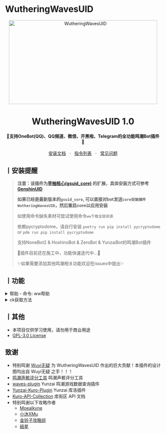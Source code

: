 # WutheringWavesUID

<p align="center">
  <a href="https://github.com/tyql688/WutheringWavesUID"><img src="https://s2.loli.net/2024/10/01/fP1nioG7HMd5Ult.png" width="480" height="270" alt="WutheringWavesUID"></a>
</p>
<h1 align = "center">WutheringWavesUID 1.0</h1>
<h4 align = "center">🚧支持OneBot(QQ)、QQ频道、微信、开黑啦、Telegram的全功能鸣潮Bot插件🚧</h4>
<div align = "center">
        <a href="https://docs.sayu-bot.com/" target="_blank">安装文档</a> &nbsp; · &nbsp;
        <a href="https://docs.sayu-bot.com/PluginsHelp/WutheringWavesUID.html" target="_blank">指令列表</a> &nbsp; · &nbsp;
        <a href="https://docs.sayu-bot.com/常见问题/">常见问题</a>
</div>

## 丨安装提醒

> **注意：该插件为[早柚核心(gsuid_core)](https://github.com/Genshin-bots/gsuid_core)
的扩展，具体安装方式可参考[GenshinUID](https://github.com/KimigaiiWuyi/GenshinUID)**
>
> **如果已经是最新版本的`gsuid_core`, 可以直接对bot发送`core安装插件WutheringWavesUID`，然后重启core以应用安装**
>
>
> 如使用命令缺失素材可尝试使用命令`ww下载全部资源`
>
> 依赖pycryptodome，请自行安装 `poetry run pip install pycryptodome` or `pdm run pip install pycryptodome`
>
> 支持NoneBot2 & HoshinoBot & ZeroBot & YunzaiBot的鸣潮Bot插件
>
> 🚧插件目前还在施工中，功能快速迭代中...🚧
>
>
> ✨如果需要添加其他鸣潮相关功能欢迎在issues中提出✨

## 丨功能

<details><summary>帮助 - 命令: ww帮助</summary><p>
<a><img src="https://s2.loli.net/2024/09/25/wIuqE96xG2tUhYM.jpg"></a>
</p></details>

<details><summary>ck获取方法</summary><p>
https://github.com/tyql688/WutheringWavesUID/wiki
</details>

## 丨其他

+ 本项目仅供学习使用，请勿用于商业用途
+ [GPL-3.0 License](https://github.com/tyql688/WutheringWavesUID/blob/master/LICENSE)

## 致谢

- 特别鸣谢 [Wuyi无疑](https://github.com/KimigaiiWuyi) 为 WutheringWavesUID 作出的巨大贡献！本插件的设计图均出自 Wuyi无疑
  之手！！！
- [鸣潮声骸评分工具](http://asfaz.cn/mingchao/rule.html) 鸣潮声骸评分工具
- [waves-plugin](https://github.com/erzaozi/waves-plugin) Yunzai 鸣潮游戏数据查询插件
- [Yunzai-Kuro-Plugin](https://github.com/TomyJan/Yunzai-Kuro-Plugin) Yunzai 库洛插件
- [Kuro-API-Collection](https://github.com/TomyJan/Kuro-API-Collection) 库街区 API 文档
- 特别鸣谢以下攻略作者
    - [Moealkyne](https://www.douyin.com/user/MS4wLjABAAAAizgh6etfiwTeiOrZvUW1gBhtJx8OB5Rac67oz5OdoKQzUOppTjARBlOueycZc0oC)
    - [小沐XMu](https://www.kurobbs.com/person-center?id=10450567)
    - [金铃子攻略组](https://space.bilibili.com/487275027)
    - [結星](https://www.kurobbs.com/person-center?id=10015697)
